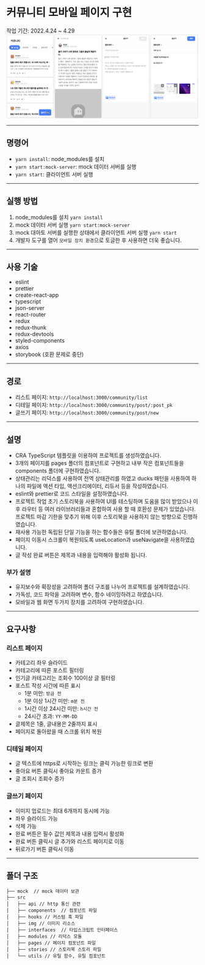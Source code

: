 # 커뮤니티 모바일 페이지 구현

작업 기간: 2022.4.24 ~ 4.29
<img src="./previews/preview.png" />

---

## 명령어

- `yarn install`: node_modules를 설치
- `yarn start:mock-server`: mock 데이터 서버를 실행
- `yarn start`: 클라이언트 서버 실행

---

## 실행 방법

1. node_modules를 설치 `yarn install`
2. mock 데이터 서버 실행 `yarn start:mock-server`
3. mock 대아토 서버를 실행한 상태에서 클라이언트 서버 실행 `yarn start`
4. 개발자 도구를 열어 `모바일 장치 환경`으로 토글한 후 사용하면 더욱 좋습니다.

---

## 사용 기술

- eslint
- prettier
- create-react-app
- typescript
- json-server
- react-router
- redux
- redux-thunk
- redux-devtools
- styled-components
- axios
- storybook (호환 문제로 중단)

---

## 경로

- 리스트 페이지: `http://localhost:3000/community/list`
- 디테일 페이지: `http://localhost:3000/community/post/:post_pk`
- 글쓰기 페이지: `http://localhost:3000/community/post/new`

---

## 설명

- CRA TypeScript 템플릿을 이용하여 프로젝트를 생성하였습니다.
- 3개의 페이지를 pages 폴더의 컴포넌트로 구현하고 내부 작은 컴포넌트들을 components 폴더에 구현하였습니다.
- 상태관리는 리덕스를 사용하여 전역 상태관리를 하였고 ducks 패턴을 사용하여 하나의 파일에 액션 타입, 액션크리에이터, 리듀서 등을 작성하였습니다.
- eslint와 prettier로 코드 스타일을 설정하였습니다.
- 프로젝트 작업 초기 스토리북을 사용하여 UI를 테스팅하며 도움을 많이 받았으나 이후 라우터 등 여러 라이브러리들과 혼합하여 사용 할 때 호환성 문제가 있었습니다. 프로젝트 마감 기한을 맞추기 위해 이후 스토리북을 사용하지 않는 방향으로 진행하였습니다.
- 재사용 가능한 독립된 단일 기능을 하는 함수들은 유틸 폴더에 보관하였습니다.
- 페이지 이동시 스크롤이 복원되도록 useLocation과 useNavigate을 사용하였습니다.
- 글 작성 완료 버튼은 제목과 내용을 입력해야 활성화 됩니다.

### 부가 설명

- 유지보수와 확장성을 고려하여 폴더 구조를 나누어 프로젝트를 설계하였습니다.
- 가독성, 코드 파악을 고려하며 변수, 함수 네이밍하려고 하였습니다.
- 모바일과 웹 화면 두가지 장치를 고려하여 구현하였습니다.

---

## 요구사항

### 리스트 페이지

- 카테고리 좌우 슬라이드
- 카테고리에 따른 포스트 필터링
- 인기글 카테고리는 조회수 100이상 글 필터링
- 포스트 작성 시간에 따른 표시
  - 1분 미만: `방금 전`
  - 1분 이상 1시간 미만: `m분 전`
  - 1시간 이상 24시간 미만: `h시간 전`
  - 24시간 초과: `YY-MM-DD`
- 글제목은 1줄, 글내용은 2줄까지 표시
- 페이지로 돌아왔을 때 스크롤 위치 복원

### 디테일 페이지

- 글 텍스트에 https로 시작하는 링크는 클릭 가능한 링크로 변환
- 좋아요 버튼 클릭시 좋아요 카운트 증가
- 글 조회시 조회수 증가

### 글쓰기 페이지

- 이미지 업로드는 최대 6개까지 동시에 가능
- 좌우 슬라이드 가능
- 삭제 가능
- 완료 버튼은 필수 값인 제목과 내용 입력시 활성화
- 완료 버튼 클릭시 글 추가와 리스트 페이지로 이동
- 뒤로가기 버튼 클릭시 이동

---

## 폴더 구조

```
├── mock  // mock 데이터 보관
├── src
│   ├── api // http 통신 관련
│   ├── components  // 컴포넌트 파일
│   ├── hooks // 커스텀 훅 파일
│   ├── img // 이미지 리소스
│   ├── interfaces  // 타입스크립트 인터페이스
│   ├── modules // 리덕스 모듈
│   ├── pages // 페이지 컴포넌트 파일
│   ├── stories // 스토리북 스토리 파일
│   └── utils // 유틸 함수, 유틸 컴포넌트
```
